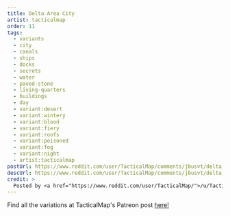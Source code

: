 ```yaml
---
title: Delta Area City
artist: tacticalmap
order: 11
tags:
  - variants
  - city
  - canals
  - ships
  - docks
  - secrets
  - water
  - paved-stone
  - living-quarters
  - buildings
  - day
  - variant:desert
  - variant:wintery
  - variant:blood
  - variant:fiery
  - variant:roofs
  - variant:poisoned
  - variant:fog
  - variant:night
  - artist:tacticalmap
postUrl: https://www.reddit.com/user/TacticalMap/comments/jbusvt/delta_area_city_40x40/
descUrl: https://www.reddit.com/user/TacticalMap/comments/jbusvt/delta_area_city_40x40/g8xiwkq/
credit: >
  Posted by <a href="https://www.reddit.com/user/TacticalMap/">/u/TacticalMap</a> to <a href="https://www.reddit.com/r/TacticalMap/">/r/TacticalMap</a> in Oct, 2020. <br/> Please support the artist on <a href="https://www.patreon.com/tacticalmap">Patreon</a>, as well as follow them on <a href="https://twitter.com/tacticalmap">Twitter</a>, <a href="https://www.facebook.com/tacticalmap/">Facebook</a>, and <a href="https://www.instagram.com/tacticalmap/">Instagram</a>
---
```

Find all the variations at TacticalMap's Patreon post <a href="https://www.patreon.com/posts/delta-area-city-42781535" title="Delta Area City by TacticalMap on Patreon">here!</a>
